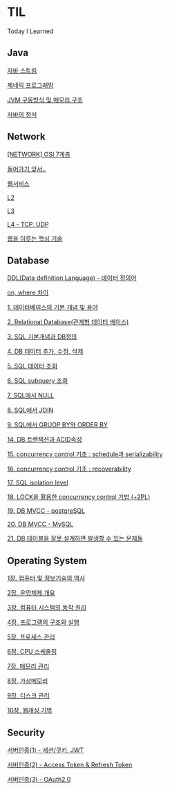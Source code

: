 # TIL

Today I Learned

## Java

[자바 스트림](https://github.com/jerry3269/TIL/blob/main/java/%5BJAVA%5D%20%EC%9E%90%EB%B0%94%20%EC%8A%A4%ED%8A%B8%EB%A6%BC.md)

[제네릭 프로그래밍](https://github.com/jerry3269/TIL/blob/main/java/%5BJAVA%5D%20%EC%A0%9C%EB%84%A4%EB%A6%AD%20%ED%94%84%EB%A1%9C%EA%B7%B8%EB%9E%98%EB%B0%8D.md)

[JVM 구동방식 및 메모리 구조](https://south-leopard-b1c.notion.site/JVM-8ae9ffeabe474ecfa898a311113c494a?pvs=4)

[자바의 정석](https://south-leopard-b1c.notion.site/d17cb02c577c4132bbef99e56084a09e)

## Network

[[NETWORK] OSI 7계층](https://github.com/jerry3269/TIL/blob/main/network/%5BNETWORK%5D%20OSI%207%EA%B3%84%EC%B8%B5.md)

[들어가기 앞서..](https://no-effort-no-gain.tistory.com/94)

[웹서비스](https://no-effort-no-gain.tistory.com/95)

[L2](https://no-effort-no-gain.tistory.com/96)

[L3](https://south-leopard-b1c.notion.site/L3-d605d01185d44981813d6323bd55b3f2?pvs=4)

[L4 - TCP, UDP](https://south-leopard-b1c.notion.site/L4-08fd79de96484eb6905f6c3bb1d37f97?pvs=4)

[웹을 이루는 핵심 기술](https://south-leopard-b1c.notion.site/2762ed2570ad4ea99a66026fdc18c6d1?pvs=4)

## Database

[DDL(Data definition Language) - 데이터 정의어](https://github.com/jerry3269/TIL/blob/main/database/%5BDATABASE%5D%20DDL%2C%20DML%2C%20DCL.md)

[on, where 차이](https://github.com/jerry3269/TIL/blob/main/database/%5BDATABASE%5D%20on%2C%20where%20%EC%B0%A8%EC%9D%B4.md)

[1. 데이터베이스의 기본 개념 및 용어](https://south-leopard-b1c.notion.site/1-1321bd0245ba454b9d25df4610187688?pvs=4)

[2. Relational Database(관계형 데이터 베이스)](https://south-leopard-b1c.notion.site/2-Relational-Database-3b5d7f4f83754cdd902d9514f690fed2?pvs=4) <br>

[3. SQL 기본개념과 DB정의](https://south-leopard-b1c.notion.site/3-SQL-DB-5f2a934502d64cf3b3a8003eac3c1523?pvs=4) <br>

[4. DB 데이터 추가, 수정, 삭제](https://south-leopard-b1c.notion.site/4-DB-a89c134e0ceb473d9fa36ae44aa938fd?pvs=4) <br>

[5. SQL 데이터 조회](https://south-leopard-b1c.notion.site/5-SQL-cb13b96dae614a9a8cf43ac95c62e1f9?pvs=4) <br>

[6. SQL subquery 조회](https://south-leopard-b1c.notion.site/6-SQL-subquery-76d62c8c907148c2a339155a789ad6e1?pvs=4) <br>

[7. SQL에서 NULL](https://south-leopard-b1c.notion.site/7-SQL-NULL-6db18f348e1e4500bb78d73b2d06c8d1?pvs=4) <br>

[8. SQL에서 JOIN](https://south-leopard-b1c.notion.site/8-SQL-JOIN-932aa225ba5a4cab8c1e116fe3eb1bfd?pvs=4) <br>

[9. SQL에서 GRUOP BY와 ORDER BY](https://south-leopard-b1c.notion.site/9-SQL-GRUOP-BY-ORDER-BY-83f42b45802445ccb7d702fa45898cd7?pvs=4) <br>

[14. DB 트랜잭션과 ACID속성](https://south-leopard-b1c.notion.site/14-DB-ACID-5d07b254acf445c8971771b8cd2eacdd?pvs=4) <br>

[15. concurrency control 기초 : schedule과 serializability](https://south-leopard-b1c.notion.site/15-concurrency-control-schedule-serializability-e45ad4b560a94ffa98acaf699030c79a?pvs=4) <br>

[16. concurrency control 기초 : recoverability](https://south-leopard-b1c.notion.site/16-concurrency-control-recoverability-f1919d4ab3ec4a38ad776a9ba7114131?pvs=4) <br>

[17. SQL isolation level](https://south-leopard-b1c.notion.site/17-SQL-isolation-level-6fdc7c2be9cc4161bd6cd709dff0d396?pvs=4) <br>

[18. LOCK을 활용한 concurrency control 기법 (+2PL)](https://south-leopard-b1c.notion.site/18-LOCK-concurrency-control-2PL-9d64c52a5ae44235a486016058d9e327?pvs=4) <br>

[19. DB MVCC - postgreSQL](https://south-leopard-b1c.notion.site/19-DB-MVCC-postgreSQL-c07939fbff204c34970c0f0bfcc230ec?pvs=4) <br>

[20. DB MVCC - MySQL](https://south-leopard-b1c.notion.site/20-DB-MVCC-MySQL-ada7bf8ba0f643eaaf1c328fa47168e2?pvs=4) <br>

[21. DB 테이블을 잘못 설계하면 발생할 수 있는 문제들](https://south-leopard-b1c.notion.site/21-DB-aed506042e0949208f1950e1d9c4b47b?pvs=4) <br>



## Operating System

[1장. 컴퓨터 및 정보기술의 역사](https://south-leopard-b1c.notion.site/1-36655a45d75c4b3fa518225a2ffa17ac?pvs=4)

[2장. 운영체제 개요](https://south-leopard-b1c.notion.site/2-ce6fbc63af4a481d95180cddee0fdf38?pvs=4)

[3장. 컴퓨터 시스템의 동작 원리](https://south-leopard-b1c.notion.site/3-d1441ea41c154dcf98639b1b2d5adefa?pvs=4)

[4장. 프로그램의 구조와 실행](https://south-leopard-b1c.notion.site/4-152cf4af774240a7b9bb04974511a6fb?pvs=4)

[5장. 프로세스 관리](https://south-leopard-b1c.notion.site/5-434546a2b9884635ae852a498c15627b?pvs=4)

[6장. CPU 스케줄링](https://south-leopard-b1c.notion.site/6-CPU-bfe9e3c3cde64483805431e483178e9e?pvs=4)

[7장. 메모리 관리](https://south-leopard-b1c.notion.site/7-c7f44f15b1324741a43bfe739647b2d3?pvs=4)

[8장. 가상메모리](https://south-leopard-b1c.notion.site/8-c1aa4252af234de0a71ef322b13b90d7?pvs=4)

[9장. 디스크 관리](https://south-leopard-b1c.notion.site/9-0c66e28bb1644e3cabd05f5967c0773e?pvs=4)

[10장. 웹캐싱 기법](https://south-leopard-b1c.notion.site/10-0953c8761bed426d9c2f5e18577e8e0b?pvs=4)

## Security

[서버인증(1) - 세션/쿠키, JWT](https://github.com/jerry3269/TIL/blob/main/server/%EC%84%9C%EB%B2%84%EC%9D%B8%EC%A6%9D(1)%20-%20%EC%BF%A0%ED%82%A4%2C%20JWT.md)

[서버인증(2) - Access Token & Refresh Token](https://github.com/jerry3269/TIL/blob/main/server/%EC%84%9C%EB%B2%84%EC%9D%B8%EC%A6%9D(2)%20-%20Access%20Token%20%26%20Refresh%20Token.md)

[서버인증(3) - OAuth2.0](https://github.com/jerry3269/TIL/blob/main/server/%EC%84%9C%EB%B2%84%EC%9D%B8%EC%A6%9D(3)%20-%20OAuth2.0.md)
